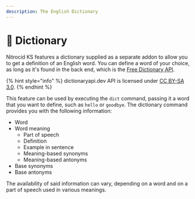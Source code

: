 ```yaml
---
description: The English Dictionary
---
```


# 📕 Dictionary

Nitrocid KS features a dictionary supplied as a separate addon to allow you to get a definition of an English word. You can define a word of your choice, as long as it's found in the back end, which is the [Free Dictionary API](https://dictionaryapi.dev/).

{% hint style="info" %}
dictionaryapi.dev API is licensed under [CC BY-SA 3.0](https://creativecommons.org/licenses/by-sa/3.0).
{% endhint %}

This feature can be used by executing the `dict` command, passing it a word that you want to define, such as `hello` or `goodbye`. The dictionary command provides you with the following information:

* Word
* Word meaning
  * Part of speech
  * Definition
  * Example in sentence
  * Meaning-based synonyms
  * Meaning-based antonyms
* Base synonyms
* Base antonyms

The availability of said information can vary, depending on a word and on a part of speech used in various meanings.
